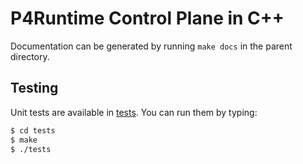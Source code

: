 P4Runtime Control Plane in C++
==============================

Documentation can be generated by running `make docs` in the parent directory.

Testing
-------
Unit tests are available in [tests](tests/). You can run them by typing:
```bash
$ cd tests
$ make
$ ./tests
```
